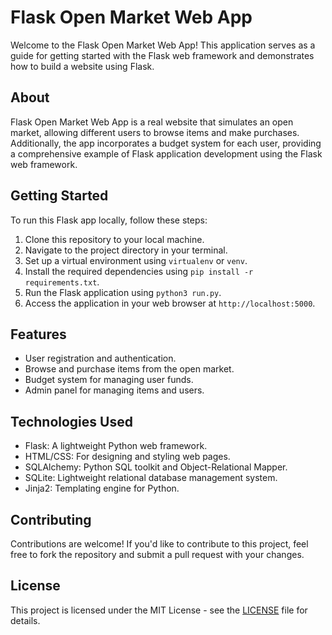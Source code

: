 # Flask Open Market Web App

Welcome to the Flask Open Market Web App! This application serves as a guide for getting started with the Flask web framework and demonstrates how to build a website using Flask.

## About

Flask Open Market Web App is a real website that simulates an open market, allowing different users to browse items and make purchases. Additionally, the app incorporates a budget system for each user, providing a comprehensive example of Flask application development using the Flask web framework. 

## Getting Started

To run this Flask app locally, follow these steps:

1. Clone this repository to your local machine.
2. Navigate to the project directory in your terminal.
3. Set up a virtual environment using `virtualenv` or `venv`.
4. Install the required dependencies using `pip install -r requirements.txt`.
5. Run the Flask application using `python3 run.py`.
6. Access the application in your web browser at `http://localhost:5000`.

## Features

- User registration and authentication.
- Browse and purchase items from the open market.
- Budget system for managing user funds.
- Admin panel for managing items and users.

## Technologies Used

- Flask: A lightweight Python web framework.
- HTML/CSS: For designing and styling web pages.
- SQLAlchemy: Python SQL toolkit and Object-Relational Mapper.
- SQLite: Lightweight relational database management system.
- Jinja2: Templating engine for Python.

## Contributing

Contributions are welcome! If you'd like to contribute to this project, feel free to fork the repository and submit a pull request with your changes.

## License

This project is licensed under the MIT License - see the [LICENSE](LICENSE) file for details.

